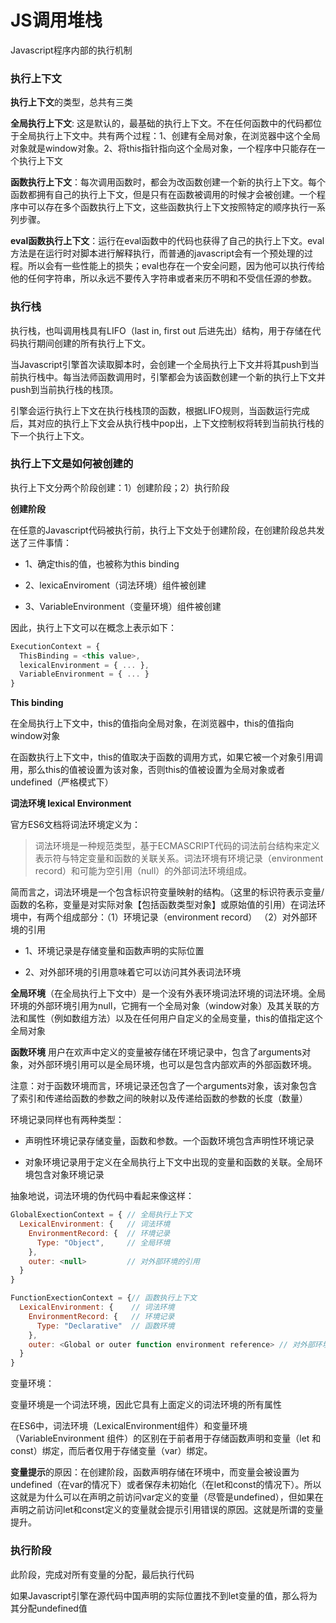 # JS调用堆栈
Javascript程序内部的执行机制

### 执行上下文

**执行上下文**的类型，总共有三类

**全局执行上下文**: 这是默认的，最基础的执行上下文。不在任何函数中的代码都位于全局执行上下文中。共有两个过程：1、创建有全局对象，在浏览器中这个全局对象就是window对象。2、将this指针指向这个全局对象，一个程序中只能存在一个执行上下文

**函数执行上下文**：每次调用函数时，都会为改函数创建一个新的执行上下文。每个函数都拥有自己的执行上下文，但是只有在函数被调用的时候才会被创建。一个程序中可以存在多个函数执行上下文，这些函数执行上下文按照特定的顺序执行一系列步骤。

**eval函数执行上下文**：运行在eval函数中的代码也获得了自己的执行上下文。eval方法是在运行时对脚本进行解释执行，而普通的javascript会有一个预处理的过程。所以会有一些性能上的损失；eval也存在一个安全问题，因为他可以执行传给他的任何字符串，所以永远不要传入字符串或者来历不明和不受信任源的参数。


### 执行栈
执行栈，也叫调用栈具有LIFO（last in, first out 后进先出）结构，用于存储在代码执行期间创建的所有执行上下文。

当Javascript引擎首次读取脚本时，会创建一个全局执行上下文并将其push到当前执行栈中。每当法师函数调用时，引擎都会为该函数创建一个新的执行上下文并push到当前执行栈的栈顶。

引擎会运行执行上下文在执行栈栈顶的函数，根据LIFO规则，当函数运行完成后，其对应的执行上下文会从执行栈中pop出，上下文控制权将转到当前执行栈的下一个执行上下文。

### 执行上下文是如何被创建的

执行上下文分两个阶段创建：1）创建阶段；2）执行阶段

**创建阶段**

在任意的Javascript代码被执行前，执行上下文处于创建阶段，在创建阶段总共发送了三件事情：

- 1、确定this的值，也被称为this binding

- 2、lexicaEnviroment（词法环境）组件被创建

- 3、VariableEnvironment（变量环境）组件被创建

因此，执行上下文可以在概念上表示如下：

```js
ExecutionContext = {
  ThisBinding = <this value>,
  lexicalEnvironment = { ... },
  VariableEnvironment = { ... }
}

```

**This binding**

在全局执行上下文中，this的值指向全局对象，在浏览器中，this的值指向window对象

在函数执行上下文中，this的值取决于函数的调用方式，如果它被一个对象引用调用，那么this的值被设置为该对象，否则this的值被设置为全局对象或者undefined（严格模式下）


**词法环境 lexical Environment**

官方ES6文档将词法环境定义为：

> 词法环境是一种规范类型，基于ECMASCRIPT代码的词法前台结构来定义表示符与特定变量和函数的关联关系。词法环境有环境记录（environment record）和可能为空引用（null）的外部词法环境组成。

简而言之，词法环境是一个包含标识符变量映射的结构。（这里的标识符表示变量/函数的名称，变量是对实际对象【包括函数类型对象】或原始值的引用）在词法环境中，有两个组成部分：（1）环境记录（environment record） （2）对外部环境的引用

- 1、环境记录是存储变量和函数声明的实际位置

- 2、对外部环境的引用意味着它可以访问其外表词法环境

**全局环境**（在全局执行上下文中）是一个没有外表环境词法环境的词法环境。全局环境的外部环境引用为null，它拥有一个全局对象（window对象）及其关联的方法和属性（例如数组方法）以及在任何用户自定义的全局变量，this的值指定这个全局对象

**函数环境** 用户在欢声中定义的变量被存储在环境记录中，包含了arguments对象，对外部环境引用可以是全局环境，也可以是包含内部欢声的外部函数环境。

注意：对于函数环境而言，环境记录还包含了一个arguments对象，该对象包含了索引和传递给函数的参数之间的映射以及传递给函数的参数的长度（数量）


环境记录同样也有两种类型：

- 声明性环境记录存储变量，函数和参数。一个函数环境包含声明性环境记录

- 对象环境记录用于定义在全局执行上下文中出现的变量和函数的关联。全局环境包含对象环境记录

抽象地说，词法环境的伪代码中看起来像这样：

```js
GlobalExectionContext = { // 全局执行上下文
  LexicalEnvironment: {   // 词法环境
    EnvironmentRecord: {  // 环境记录
      Type: "Object",     // 全局环境
    },
    outer: <null>         // 对外部环境的引用
  }
}

FunctionExectionContext = {// 函数执行上下文
  LexicalEnvironment: {    // 词法环境
    EnvironmentRecord: {   // 环境记录
      Type: "Declarative"  // 函数环境
    },
    outer: <Global or outer function environment reference> // 对外部环境的引用
  }
}

```


变量环境：

变量环境是一个词法环境，因此它具有上面定义的词法环境的所有属性

在ES6中，词法环境（LexicalEnvironment组件）和变量环境（VariableEnvironment 组件）的区别在于前者用于存储函数声明和变量（let 和 const）绑定，而后者仅用于存储变量（var）绑定。


**变量提示**的原因：在创建阶段，函数声明存储在环境中，而变量会被设置为undefined（在var的情况下）或者保存未初始化（在let和const的情况下）。所以这就是为什么可以在声明之前访问var定义的变量（尽管是undefined），但如果在声明之前访问let和const定义的变量就会提示引用错误的原因。这就是所谓的变量提升。


### 执行阶段

此阶段，完成对所有变量的分配，最后执行代码

如果Javascript引擎在源代码中国声明的实际位置找不到let变量的值，那么将为其分配undefined值

